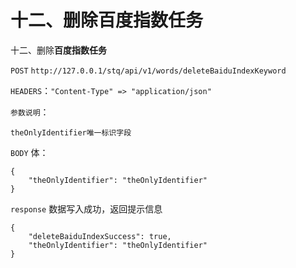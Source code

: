 # 十二、删除百度指数任务

十二、删除**百度指数任务**

`POST` `http://127.0.0.1/stq/api/v1/words/deleteBaiduIndexKeyword`

`HEADERS`：`"Content-Type" => "application/json"`

`参数说明`：

```text
theOnlyIdentifier唯一标识字段
```

`BODY` 体：

```text
{
    "theOnlyIdentifier": "theOnlyIdentifier"
}
```

`response` 数据写入成功，返回提示信息

```text
{
    "deleteBaiduIndexSuccess": true,
    "theOnlyIdentifier": "theOnlyIdentifier"
}
```

